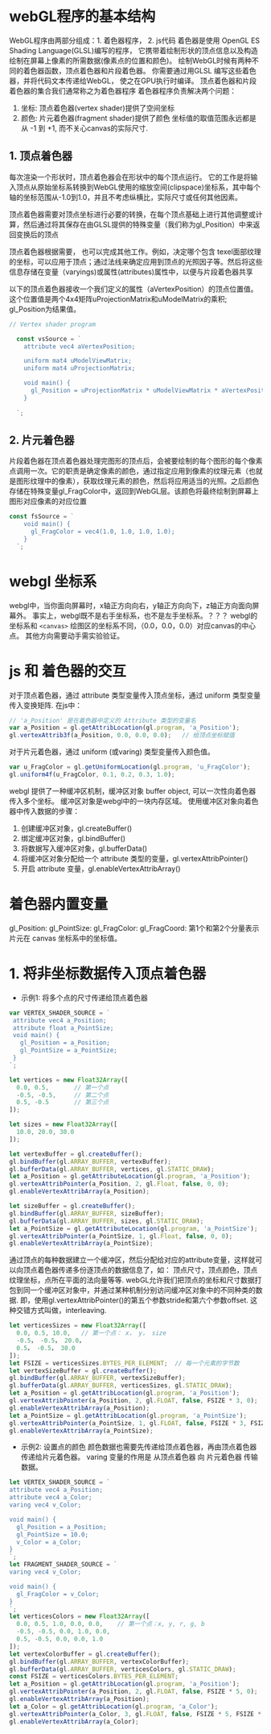 # webGL程序的基本结构
WebGL程序由两部分组成：1. 着色器程序， 2. js代码
着色器是使用 OpenGL ES Shading Language(GLSL)编写的程序，
它携带着绘制形状的顶点信息以及构造绘制在屏幕上像素的所需数据(像素点的位置和颜色)。
绘制WebGL时候有两种不同的着色器函数，顶点着色器和片段着色器。
你需要通过用GLSL 编写这些着色器，并将代码文本传递给WebGL， 使之在GPU执行时编译。
顶点着色器和片段着色器的集合我们通常称之为着色器程序
着色器程序负责解决两个问题：
1. 坐标: 顶点着色器(vertex shader)提供了空间坐标
2. 颜色: 片元着色器(fragment shader)提供了颜色
坐标值的取值范围永远都是从 -1 到 +1, 而不关心canvas的实际尺寸.

## 1. 顶点着色器
每次渲染一个形状时，顶点着色器会在形状中的每个顶点运行。 
它的工作是将输入顶点从原始坐标系转换到WebGL使用的缩放空间(clipspace)坐标系，其中每个轴的坐标范围从-1.0到1.0，并且不考虑纵横比，实际尺寸或任何其他因素。

顶点着色器需要对顶点坐标进行必要的转换，在每个顶点基础上进行其他调整或计算，然后通过将其保存在由GLSL提供的特殊变量（我们称为gl_Position）中来返回变换后的顶点

顶点着色器根据需要， 也可以完成其他工作。例如，决定哪个包含 texel面部纹理的坐标，可以应用于顶点；通过法线来确定应用到顶点的光照因子等。然后将这些信息存储在变量（varyings)或属性(attributes)属性中，以便与片段着色器共享

以下的顶点着色器接收一个我们定义的属性（aVertexPosition）的顶点位置值。这个位置值是两个4x4矩阵uProjectionMatrix和uModelMatrix的乘积; gl_Position为结果值。
```js
// Vertex shader program

  const vsSource = `
    attribute vec4 aVertexPosition;

    uniform mat4 uModelViewMatrix;
    uniform mat4 uProjectionMatrix;

    void main() {
      gl_Position = uProjectionMatrix * uModelViewMatrix * aVertexPosition;
    }
    
  `;
```


## 2. 片元着色器
片段着色器在顶点着色器处理完图形的顶点后，会被要绘制的每个图形的每个像素点调用一次。它的职责是确定像素的颜色，通过指定应用到像素的纹理元素（也就是图形纹理中的像素），获取纹理元素的颜色，然后将应用适当的光照。之后颜色存储在特殊变量gl_FragColor中，返回到WebGL层。该颜色将最终绘制到屏幕上图形对应像素的对应位置
```js
const fsSource = `
    void main() {
      gl_FragColor = vec4(1.0, 1.0, 1.0, 1.0);
    }
  `;
```

# webgl 坐标系
webgl中，当你面向屏幕时，x轴正方向向右，y轴正方向向下，z轴正方向面向屏幕外。
事实上，webgl既不是右手坐标系，也不是左手坐标系。？？？
webgl的坐标系和 `<canvas>` 绘图区的坐标系不同，（0.0，0.0，0.0）对应canvas的中心点。
其他方向需要动手需实验验证。

# js 和 着色器的交互
对于顶点着色器，通过 attribute 类型变量传入顶点坐标，通过 uniform 类型变量传入变换矩阵.
在js中：
```js
// 'a_Position' 是在着色器中定义的 Attribute 类型的变量名
var a_Position = gl.getAttribLocation(gl.program, 'a_Position');    
gl.vertexAttrib3f(a_Position, 0.0, 0.0, 0.0);   // 给顶点坐标赋值
```
对于片元着色器，通过 uniform (或varing) 类型变量传入颜色值。
```js
var u_FragColor = gl.getUniformLocation(gl.program, 'u_FragColor');
gl.uniform4f(u_FragColor, 0.1, 0.2, 0.3, 1.0);
```
webgl 提供了一种缓冲区机制，缓冲区对象 buffer object, 可以一次性向着色器传入多个坐标。
缓冲区对象是webgl中的一块内存区域。
使用缓冲区对象向着色器中传入数据的步骤：
1. 创建缓冲区对象，gl.createBuffer()
2. 绑定缓冲区对象，gl.bindBuffer()
3. 将数据写入缓冲区对象，gl.bufferData()
4. 将缓冲区对象分配给一个 attribute 类型的变量，gl.vertexAttribPointer()
5. 开启 attribute 变量，gl.enableVertexAttribArray()

# 着色器内置变量
gl_Position:
gl_PointSize:
gl_FragColor:
gl_FragCoord: 第1个和第2个分量表示片元在 canvas 坐标系中的坐标值。

# 1. 将非坐标数据传入顶点着色器
* 示例1: 将多个点的尺寸传递给顶点着色器
```js
var VERTEX_SHADER_SOURCE = `
 attribute vec4 a_Position;
 attribute float a_PointSize;
 void main() {
   gl_Position = a_Position;
   gl_PointSize = a_PointSize;
 }
`;

let vertices = new Float32Array([
  0.0, 0.5,       // 第一个点
  -0.5, -0.5,     // 第二个点
  0.5, -0.5       // 第三个点
]);

let sizes = new Float32Array([
  10.0, 20.0, 30.0
]);

let vertexBuffer = gl.createBuffer();
gl.bindBuffer(gl.ARRAY_BUFFER, vertexBuffer);
gl.bufferData(gl.ARRAY_BUFFER, vertices, gl.STATIC_DRAW);
let a_Position = gl.getAttributeLocation(gl.program, 'a_Position');
gl.vertexAttribPointer(a_Position, 2, gl.Float, false, 0, 0);
gl.enableVertexAttribArray(a_Position);

let sizeBuffer = gl.createBuffer();
gl.bindBuffer(gl.ARRAY_BUFFER, sizeBuffer);
gl.bufferData(gl.ARRAY_BUFFER, sizes, gl.STATIC_DRAW);
let a_PointSize = gl.getAttributeLocation(gl.program, 'a_PointSize');
gl.vertexAttribPointer(a_PointSize, 1, gl.Float, false, 0, 0);
gl.enableVertexAttribArray(a_PointSize);
```
通过顶点的每种数据建立一个缓冲区，然后分配给对应的attribute变量，这样就可以向顶点着色器传递多份逐顶点的数据信息了，如：
顶点尺寸，顶点颜色，顶点纹理坐标，点所在平面的法向量等等.
webGL允许我们把顶点的坐标和尺寸数据打包到同一个缓冲区对象中，并通过某种机制分别访问缓冲区对象中的不同种类的数据.
即，使用gl.vertexAttribPointer()的第五个参数stride和第六个参数offset.
这种交错方式叫做，interleaving.
```js
let verticesSizes = new Float32Array([
  0.0, 0.5, 10.0,   // 第一个点： x， y， size
  -0.5， -0.5， 20.0，
  0.5， -0.5， 30.0
]);
let FSIZE = verticesSizes.BYTES_PER_ELEMENT;  // 每一个元素的字节数
let vertexSizeBuffer = gl.createBuffer();
gl.bindBuffer(gl.ARRAY_BUFFER, vertexSizeBuffer);
gl.bufferData(gl.ARRAY_BUFFER, verticesSizes, gl.STATIC_DRAW);
let a_Position = gl.getAttribLocation(gl.program, 'a_Position');
gl.vertexAttribPointer(a_Position, 2, gl.FLOAT, false, FSIZE * 3, 0);
gl.enableVertexAttribArray(a_Position);
let a_PointSize = gl.getAttribLocation(gl.program, 'a_PointSize');
gl.vertexAttribPointer(a_PointSize, 1, gl.FLOAT, false, FSIZE * 3, FSIZE * 2);  // 从第一组的第三个元素开始
gl.enableVertexAttribArray(a_PointSize);
```

* 示例2: 设置点的颜色
颜色数据也需要先传递给顶点着色器，再由顶点着色器传递给片元着色器。
varing 变量的作用是 从顶点着色器 向 片元着色器 传输数据。
```js
let VERTEX_SHADER_SOURCE = `
attribute vec4 a_Position;
attribute vec4 a_Color;
varing vec4 v_Color;

void main() {
  gl_Position = a_Position;
  gl_PointSize = 10.0;
  v_Color = a_Color;
}
`;
let FRAGMENT_SHADER_SOURCE = `
varing vec4 v_Color;

void main() {
  gl_FragColor = v_Color;
}
`;
let verticesColors = new Float32Array([
  0.0, 0.5, 1.0, 0.0, 0.0,    // 第一个点：x, y, r, g, b
  -0.5, -0.5, 0.0, 1.0, 0.0,
  0.5, -0.5, 0.0, 0.0, 1.0
]);
let vertexColorBuffer = gl.createBuffer();
gl.bindBuffer(gl.ARRAY_BUFFER, vertexColorBuffer);
gl.bufferData(gl.ARRAY_BUFFER, verticesColors, gl.STATIC_DRAW);
const FSIZE = verticesColors.BYTES_PER_ELEMENT;
let a_Position = gl.getAttribLocation(gl.program, 'a_Position');
gl.vertexAttribPointer(a_Position, 2, gl.FLOAT, false, FSIZE * 5, 0);
gl.enableVertexAttribArray(a_Position);
let a_Color = gl.getAttribLocation(gl.program, 'a_Color');
gl.vertexAttribPointer(a_Color, 3, gl.FLOAT, false, FSIZE * 5, FSIZE * 2);
gl.enableVertexAttribArray(a_Color);
```


